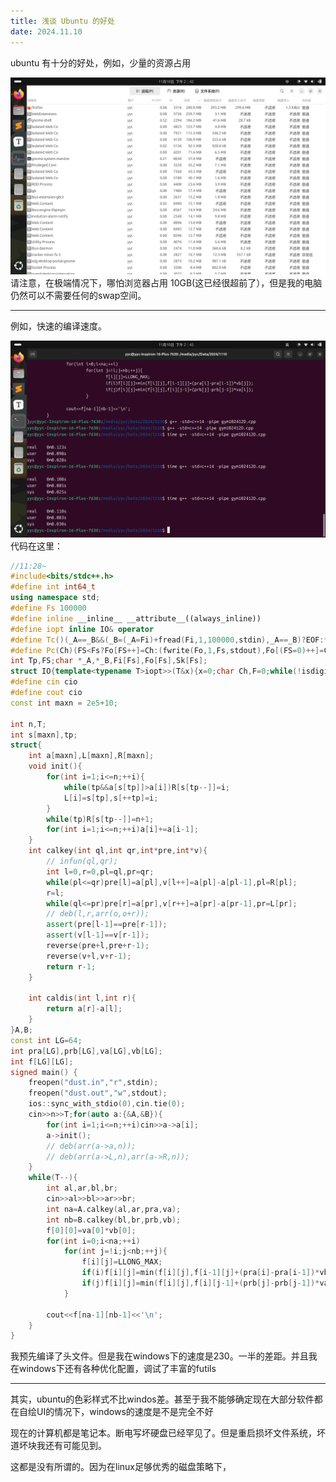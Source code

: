 ```yaml
---
title: 浅谈 Ubuntu 的好处
date: 2024.11.10
---
```


ubuntu 有十分的好处，例如，少量的资源占用

![输入图片说明](/imgs/2024-11-10/8F4sPNc5WO6AlzGc.png)
请注意，在极端情况下，哪怕浏览器占用 10GB(这已经很超前了），但是我的电脑仍然可以不需要任何的swap空间。

---

例如，快速的编译速度。

![输入图片说明](/imgs/2024-11-10/F5WnGYRFmvSI0Xaz.png)
代码在这里：

```cpp
//11:28~
#include<bits/stdc++.h>
#define int int64_t
using namespace std;
#define Fs 100000
#define inline __inline__ __attribute__((always_inline))
#define iopt inline IO& operator
#define Tc()(_A==_B&&(_B=(_A=Fi)+fread(Fi,1,100000,stdin),_A==_B)?EOF:*_A++)
#define Pc(Ch)(FS<Fs?Fo[FS++]=Ch:(fwrite(Fo,1,Fs,stdout),Fo[(FS=0)++]=Ch))
int Tp,FS;char *_A,*_B,Fi[Fs],Fo[Fs],Sk[Fs];
struct IO{template<typename T>iopt>>(T&x){x=0;char Ch,F=0;while(!isdigit(Ch=Tc()))if(is_signed<T>::value&&Ch=='-')F=1;while(x=10*x +(Ch&15),isdigit(Ch=Tc()));if(is_signed<T>::value&&F)x=-x;return*this;}iopt>>(char*x){int I=0;for(;((x[I]=Tc())!=' ')&&(x[I]!='\n');++I);x[I]='\0';return*this;}iopt>>(char&x){x=Tc();return*this;}template<typename T>iopt<<(T x){if(!x){return Pc('0'),*this;}if(x<0)Pc('-'),x=-x;while(x)Sk[++Tp]=x%10+48,x/=10;while(Tp)Pc(Sk[Tp--]);return*this;}iopt<<(const char*x){for(;*x!='\0';Pc(*(x++)));return*this;}iopt<<(char x){Pc(x);return*this;};~IO(){fwrite(Fo,1,FS,stdout),FS=0;}void tie(int){}}cio;
#define cin cio
#define cout cio
const int maxn = 2e5+10;

int n,T;
int s[maxn],tp;
struct{
	int a[maxn],L[maxn],R[maxn];
	void init(){
		for(int i=1;i<=n;++i){
			while(tp&&a[s[tp]]>a[i])R[s[tp--]]=i;
			L[i]=s[tp],s[++tp]=i;
		}
		while(tp)R[s[tp--]]=n+1;
		for(int i=1;i<=n;++i)a[i]+=a[i-1];
	}
	int calkey(int ql,int qr,int*pre,int*v){
		// infun(ql,qr);
		int l=0,r=0,pl=ql,pr=qr;
		while(pl<=qr)pre[l]=a[pl],v[l++]=a[pl]-a[pl-1],pl=R[pl];
		r=l;
		while(ql<=pr)pre[r]=a[pr],v[r++]=a[pr]-a[pr-1],pr=L[pr];
		// deb(l,r,arr(o,o+r));
		assert(pre[l-1]==pre[r-1]);
		assert(v[l-1]==v[r-1]);
		reverse(pre+l,pre+r-1);
		reverse(v+l,v+r-1);
		return r-1;
	}

	int caldis(int l,int r){
		return a[r]-a[l];
	}
}A,B;
const int LG=64;
int pra[LG],prb[LG],va[LG],vb[LG];
int f[LG][LG];
signed main() {
	freopen("dust.in","r",stdin);
	freopen("dust.out","w",stdout);
	ios::sync_with_stdio(0),cin.tie(0);
	cin>>n>>T;for(auto a:{&A,&B}){
		for(int i=1;i<=n;++i)cin>>a->a[i];
		a->init();
		// deb(arr(a->a,n));
		// deb(arr(a->L,n),arr(a->R,n));
	}
	while(T--){
		int al,ar,bl,br;
		cin>>al>>bl>>ar>>br;
		int na=A.calkey(al,ar,pra,va);
		int nb=B.calkey(bl,br,prb,vb);
		f[0][0]=va[0]*vb[0];
		for(int i=0;i<na;++i)
			for(int j=!i;j<nb;++j){
				f[i][j]=LLONG_MAX;
				if(i)f[i][j]=min(f[i][j],f[i-1][j]+(pra[i]-pra[i-1])*vb[j]);
				if(j)f[i][j]=min(f[i][j],f[i][j-1]+(prb[j]-prb[j-1])*va[i]);
			}

		cout<<f[na-1][nb-1]<<'\n';
	}
}
```

我预先编译了头文件。但是我在windows下的速度是230。一半的差距。并且我在windows下还有各种优化配置，调试了丰富的futils

---

其实，ubuntu的色彩样式不比windos差。甚至于我不能够确定现在大部分软件都在自绘UI的情况下，windows的速度是不是完全不好

现在的计算机都是笔记本。断电写坏硬盘已经罕见了。但是重启损坏文件系统，坏道坏块我还有可能见到。

这都是没有所谓的。因为在linux足够优秀的磁盘策略下，
<!--stackedit_data:
eyJoaXN0b3J5IjpbLTEyMTU3OTYzMTMsLTYyMzk5NTkzM119
-->
